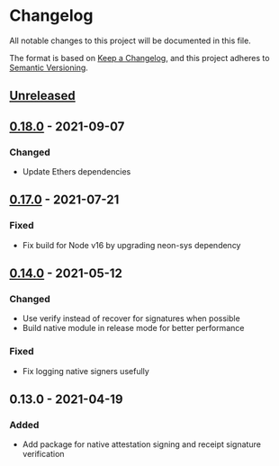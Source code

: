 # Changelog
All notable changes to this project will be documented in this file.

The format is based on [Keep a Changelog](https://keepachangelog.com/en/1.0.0/),
and this project adheres to [Semantic Versioning](https://semver.org/spec/v2.0.0.html).

## [Unreleased]

## [0.18.0] - 2021-09-07
### Changed
- Update Ethers dependencies

## [0.17.0] - 2021-07-21
### Fixed
- Fix build for Node v16 by upgrading neon-sys dependency

## [0.14.0] - 2021-05-12
### Changed
- Use verify instead of recover for signatures when possible
- Build native module in release mode for better performance

### Fixed
- Fix logging native signers usefully

## 0.13.0 - 2021-04-19
### Added
- Add package for native attestation signing and receipt signature verification

[Unreleased]: https://github.com/graphprotocol/indexer/compare/v0.18.0...HEAD
[0.18.0]: https://github.com/graphprotocol/indexer/compare/v0.17.0...v0.18.0
[0.17.0]: https://github.com/graphprotocol/indexer/compare/v0.14.0...v0.17.0
[0.14.0]: https://github.com/graphprotocol/indexer/compare/v0.13.0...v0.14.0
